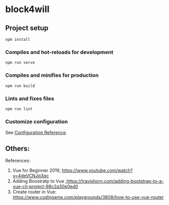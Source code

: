 # block4will

## Project setup
```
npm install
```

### Compiles and hot-reloads for development
```
npm run serve
```

### Compiles and minifies for production
```
npm run build
```

### Lints and fixes files
```
npm run lint
```

### Customize configuration
See [Configuration Reference](https://cli.vuejs.org/config/).


Others:
--------
References:
1) Vue for Beginner 2019, https://www.youtube.com/watch?v=4deVCNJq3qc
2) Adding Boostratp to Vue ,https://travishorn.com/adding-bootstrap-to-a-vue-cli-project-98c2a30e0ed0
3) Create router in Vue: https://www.codingame.com/playgrounds/3808/how-to-use-vue-router
